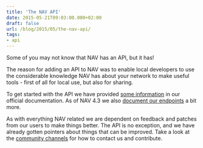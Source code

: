 ```yaml
---
title: 'The NAV API'
date: 2015-05-21T09:03:00.000+02:00
draft: false
url: /blog/2015/05/the-nav-api/
tags: 
- api
---
```


Some of you may not know that NAV has an API, but it has!

The reason for adding an API to NAV was to enable local developers to use the considerable knowledge NAV has about your network to make useful tools - first of all for local use, but also for sharing.

To get started with the API we have provided [some information](https://nav.uninett.no/doc/4.3/howto/using_the_api.html) in our official documentation. As of NAV 4.3 we also [document our endpoints](https://nav.uninett.no/doc/4.3/howto/api_parameters.html) a bit more.

As with everything NAV related we are dependent on feedback and patches from our users to make things better. The API is no exception, and we have already gotten pointers about things that can be improved. Take a look at the [community channels](https://nav.uninett.no/#footer) for how to contact us and contribute.
